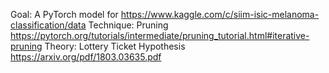 Goal: A PyTorch model for https://www.kaggle.com/c/siim-isic-melanoma-classification/data
Technique: Pruning https://pytorch.org/tutorials/intermediate/pruning_tutorial.html#iterative-pruning
Theory: Lottery Ticket Hypothesis https://arxiv.org/pdf/1803.03635.pdf
